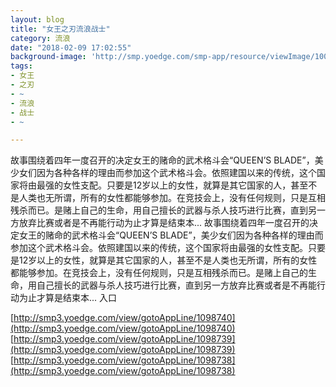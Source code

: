```yaml
---
layout: blog
title: "女王之刃流浪战士"
category: 流浪
date: "2018-02-09 17:02:55"
background-image: 'http://smp.yoedge.com/smp-app/resource/viewImage/1003339appline.png'
tags:
- 女王
- 之刃
- ~
- 流浪
- 战士
- ~

---
```

故事围绕着四年一度召开的决定女王的赌命的武术格斗会“QUEEN’S BLADE”，美少女们因为各种各样的理由而参加这个武术格斗会。依照建国以来的传统，这个国家将由最强的女性支配。只要是12岁以上的女性，就算是其它国家的人，甚至不是人类也无所谓，所有的女性都能够参加。在竞技会上，没有任何规则，只是互相残杀而已。是赌上自己的生命，用自己擅长的武器与杀人技巧进行比赛，直到另一方放弃比赛或者是不再能行动为止才算是结束本...
故事围绕着四年一度召开的决定女王的赌命的武术格斗会“QUEEN’S BLADE”，美少女们因为各种各样的理由而参加这个武术格斗会。依照建国以来的传统，这个国家将由最强的女性支配。只要是12岁以上的女性，就算是其它国家的人，甚至不是人类也无所谓，所有的女性都能够参加。在竞技会上，没有任何规则，只是互相残杀而已。是赌上自己的生命，用自己擅长的武器与杀人技巧进行比赛，直到另一方放弃比赛或者是不再能行动为止才算是结束本...
入口

[http://smp3.yoedge.com/view/gotoAppLine/1098740](http://smp3.yoedge.com/view/gotoAppLine/1098740)
[http://smp3.yoedge.com/view/gotoAppLine/1098739](http://smp3.yoedge.com/view/gotoAppLine/1098739)
[http://smp3.yoedge.com/view/gotoAppLine/1098738](http://smp3.yoedge.com/view/gotoAppLine/1098738)

        
